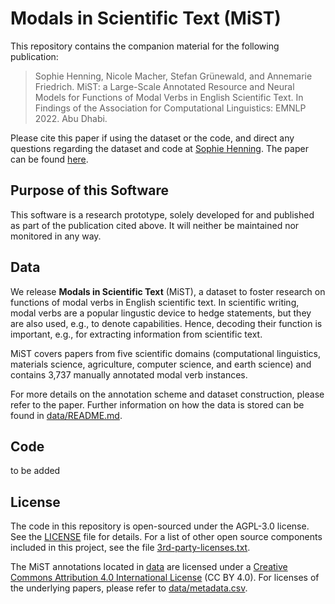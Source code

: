 <!---

    Copyright (c) 2022 Robert Bosch GmbH and its subsidiaries.

-->

# Modals in Scientific Text (MiST)
This repository contains the companion material for the following publication:

> Sophie Henning, Nicole Macher, Stefan Grünewald, and Annemarie Friedrich. MiST: a Large-Scale Annotated Resource and Neural Models for Functions of Modal Verbs in English Scientific Text. In Findings of the Association for Computational Linguistics: EMNLP 2022. Abu Dhabi.

Please cite this paper if using the dataset or the code, and direct any questions regarding the dataset and code at [Sophie Henning](mailto:sophieelisabeth.henning@de.bosch.com). The paper can be found [here](https://arxiv.org/abs/2212.07156).

## Purpose of this Software 

This software is a research prototype, solely developed for and published as part of the publication cited above. It will neither be maintained nor monitored in any way.

## Data
We release **Modals in Scientific Text** (MiST), a dataset to foster research on functions of modal verbs in English scientific text. In scientific writing, modal verbs are a popular lingustic device to hedge statements, but they are also used, e.g., to denote capabilities. Hence, decoding their function is important, e.g., for extracting information from scientific text.

MiST covers papers from five scientific domains (computational linguistics, materials science, agriculture, computer science, and earth science) and contains 3,737 manually annotated modal verb instances.

For more details on the annotation scheme and dataset construction, please refer to the paper.
Further information on how the data is stored can be found in [data/README.md](data/README.md).


## Code
to be added

## License
The code in this repository is open-sourced under the AGPL-3.0 license. See the [LICENSE](LICENSE.txt) file for details. For a list of other open source components included in this project, see the file [3rd-party-licenses.txt](3rd-party-licenses.txt).

The MiST annotations located in [data](data) are licensed under a [Creative Commons Attribution 4.0 International License](http://creativecommons.org/licenses/by/4.0/) (CC BY 4.0). For licenses of the underlying papers, please refer to [data/metadata.csv](data/metadata.csv).